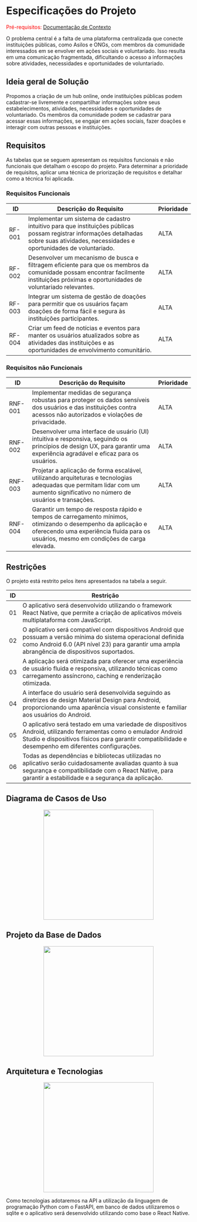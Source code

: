 # Especificações do Projeto

<span style="color:red">Pré-requisitos: <a href="1-Documentação de Contexto.md"> Documentação de Contexto</a></span>

O problema central é a falta de uma plataforma centralizada que conecte instituições públicas, como Asilos e ONGs, com membros da comunidade interessados em se envolver em ações sociais e voluntariado. Isso resulta em uma comunicação fragmentada, dificultando o acesso a informações sobre atividades, necessidades e oportunidades de voluntariado.

## Ideia geral de Solução

Propomos a criação de um hub online, onde instituições públicas podem cadastrar-se livremente e compartilhar informações sobre seus estabelecimentos, atividades, necessidades e oportunidades de voluntariado. Os membros da comunidade podem se cadastrar para acessar essas informações, se engajar em ações sociais, fazer doações e interagir com outras pessoas e instituições.

## Requisitos

As tabelas que se seguem apresentam os requisitos funcionais e não funcionais que detalham o escopo do projeto. Para determinar a prioridade de requisitos, aplicar uma técnica de priorização de requisitos e detalhar como a técnica foi aplicada.

### Requisitos Funcionais

| ID          | Descrição do Requisito                                                                | Prioridade |
|-------------|---------------------------------------------------------------------------------------|------------|
| RF-001      | Implementar um sistema de cadastro intuitivo para que instituições públicas possam registrar informações detalhadas sobre suas atividades, necessidades e oportunidades de voluntariado. | ALTA       |
| RF-002      | Desenvolver um mecanismo de busca e filtragem eficiente para que os membros da comunidade possam encontrar facilmente instituições próximas e oportunidades de voluntariado relevantes. | ALTA       |
| RF-003      | Integrar um sistema de gestão de doações para permitir que os usuários façam doações de forma fácil e segura às instituições participantes. | ALTA       |
| RF-004      | Criar um feed de notícias e eventos para manter os usuários atualizados sobre as atividades das instituições e as oportunidades de envolvimento comunitário. | ALTA       |

### Requisitos não Funcionais

| ID          | Descrição do Requisito                                                      | Prioridade |
|-------------|-----------------------------------------------------------------------------|------------|
| RNF-001     | Implementar medidas de segurança robustas para proteger os dados sensíveis dos usuários e das instituições contra acessos não autorizados e violações de privacidade. | ALTA       |
| RNF-002     | Desenvolver uma interface de usuário (UI) intuitiva e responsiva, seguindo os princípios de design UX, para garantir uma experiência agradável e eficaz para os usuários.   | ALTA       |
| RNF-003     | Projetar a aplicação de forma escalável, utilizando arquiteturas e tecnologias adequadas que permitam lidar com um aumento significativo no número de usuários e transações. | ALTA       |
| RNF-004     | Garantir um tempo de resposta rápido e tempos de carregamento mínimos, otimizando o desempenho da aplicação e oferecendo uma experiência fluida para os usuários, mesmo em condições de carga elevada. | ALTA |

## Restrições

O projeto está restrito pelos itens apresentados na tabela a seguir.

| ID | Restrição                                                                                                       |
|----|-----------------------------------------------------------------------------------------------------------------|
| 01 | O aplicativo será desenvolvido utilizando o framework React Native, que permite a criação de aplicativos móveis multiplataforma com JavaScript.|
| 02 | O aplicativo será compatível com dispositivos Android que possuam a versão mínima do sistema operacional definida como Android 6.0 (API nível 23) para garantir uma ampla abrangência de dispositivos suportados.|
| 03 | A aplicação será otimizada para oferecer uma experiência de usuário fluida e responsiva, utilizando técnicas como carregamento assíncrono, caching e renderização otimizada.|
| 04 | A interface do usuário será desenvolvida seguindo as diretrizes de design Material Design para Android, proporcionando uma aparência visual consistente e familiar aos usuários do Android.|
| 05 | O aplicativo será testado em uma variedade de dispositivos Android, utilizando ferramentas como o emulador Android Studio e dispositivos físicos para garantir compatibilidade e desempenho em diferentes configurações.|
| 06 | Todas as dependências e bibliotecas utilizadas no aplicativo serão cuidadosamente avaliadas quanto à sua segurança e compatibilidade com o React Native, para garantir a estabilidade e a segurança da aplicação.|

## Diagrama de Casos de Uso

<center><img width="300px" src="https://github.com/ICEI-PUC-Minas-PMV-ADS/pmv-sint-2024-1-e5-proj-mov-t1-time-quarta-19-00/assets/22857183/b42681cf-071c-4728-9956-92d33f06812d"></center>

## Projeto da Base de Dados

<center>
  <img src="https://github.com/ICEI-PUC-Minas-PMV-ADS/pmv-sint-2024-1-e5-proj-mov-t1-time-quarta-19-00/assets/22857183/3d5f6949-e646-41af-a389-77d94867e933" width="300px" >
</center>

## Arquitetura e Tecnologias

<center>
  <img src="https://github.com/ICEI-PUC-Minas-PMV-ADS/pmv-sint-2024-1-e5-proj-mov-t1-time-quarta-19-00/assets/22857183/aa537b22-6e08-4844-8c10-cc3425420203" width="300px" >
</center>

Como tecnologias adotaremos na API a utilização da linguagem de programação Python com o FastAPI, em banco de dados utilizaremos o sqlite e o aplicativo será desenvolvido utilizando como base o React Native.
